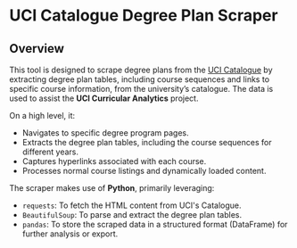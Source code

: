 # UCI Catalogue Degree Plan Scraper

## Overview

This tool is designed to scrape degree plans from the [UCI Catalogue](https://catalogue.uci.edu) by extracting degree plan tables, including course sequences and links to specific course information, from the university’s catalogue. The data is used to assist the **UCI Curricular Analytics** project. 

On a high level, it:

- Navigates to specific degree program pages.
- Extracts the degree plan tables, including the course sequences for different years.
- Captures hyperlinks associated with each course.
- Processes normal course listings and dynamically loaded content.

The scraper makes use of **Python**, primarily leveraging:

- `requests`: To fetch the HTML content from UCI's Catalogue.
- `BeautifulSoup`: To parse and extract the degree plan tables.
- `pandas`: To store the scraped data in a structured format (DataFrame) for further analysis or export.
